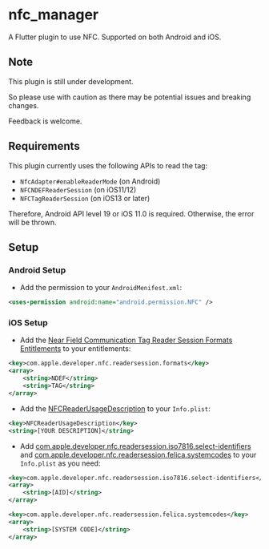 # nfc_manager

A Flutter plugin to use NFC. Supported on both Android and iOS.

## Note

This plugin is still under development.

So please use with caution as there may be potential issues and breaking changes.

Feedback is welcome.

## Requirements

This plugin currently uses the following APIs to read the tag:

* `NfcAdapter#enableReaderMode` (on Android)
* `NFCNDEFReaderSession` (on iOS11/12)
* `NFCTagReaderSession` (on iOS13 or later)

Therefore, Android API level 19 or iOS 11.0 is required. Otherwise, the error will be thrown.

## Setup

### Android Setup

* Add the permission to your `AndroidMenifest.xml`:

``` xml
<uses-permission android:name="android.permission.NFC" />
```

### iOS Setup

* Add the [Near Field Communication Tag Reader Session Formats Entitlements](https://developer.apple.com/documentation/bundleresources/entitlements/com_apple_developer_nfc_readersession_formats) to your entitlements:

``` xml
<key>com.apple.developer.nfc.readersession.formats</key>
<array>
    <string>NDEF</string>
    <string>TAG</string>
</array>
```

* Add the [NFCReaderUsageDescription](https://developer.apple.com/documentation/bundleresources/information_property_list/nfcreaderusagedescription) to your `Info.plist`:

``` xml
<key>NFCReaderUsageDescription</key>
<string>[YOUR DESCRIPTION]</string>
```

* Add [com.apple.developer.nfc.readersession.iso7816.select-identifiers](https://developer.apple.com/documentation/bundleresources/information_property_list/select-identifiers) and [com.apple.developer.nfc.readersession.felica.systemcodes](https://developer.apple.com/documentation/bundleresources/information_property_list/systemcodes) to your `Info.plist` as you need:

``` xml
<key>com.apple.developer.nfc.readersession.iso7816.select-identifiers</key>
<array>
    <string>[AID]</string>
</array>

<key>com.apple.developer.nfc.readersession.felica.systemcodes</key>
<array>
    <string>[SYSTEM CODE]</string>
</array>
```
